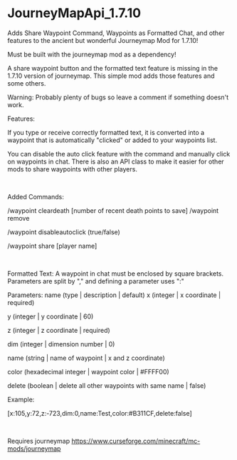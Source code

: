 # JourneyMapApi_1.7.10
 Adds Share Waypoint Command, Waypoints as Formatted Chat, and other features to the ancient but wonderful Journeymap Mod for 1.7.10!

 Must be built with the journeymap mod as a dependency!
 
 A share waypoint button and the formatted text feature is missing in the 1.7.10 version of journeymap. This simple mod adds those features and some others. 

Warning:
Probably plenty of bugs so leave a comment if something doesn't work.

Features:

If you type or receive correctly formatted text, it is converted into a waypoint that is automatically "clicked" or added to your waypoints list.

You can disable the auto click feature with the command and manually click on waypoints in chat.
There is also an API class to make it easier for other mods to share waypoints with other players. 

 

Added Commands:

/waypoint cleardeath [number of recent death points to save]
/waypoint remove <waypoint name>

/waypoint disableautoclick (true/false)

/waypoint share <waypoint name> [player name]

 

Formatted Text:
A waypoint in chat must be enclosed by square brackets. Parameters are split by "," and defining a parameter uses ":"

Parameters: name (type | description | default)
x (integer | x coordinate | required)

y (integer | y coordinate | 60)

z (integer | z coordinate | required)

dim (integer | dimension number | 0)

name (string | name of waypoint | x and z coordinate)

color (hexadecimal integer | waypoint color | #FFFF00)

delete (boolean | delete all other waypoints with same name | false)

Example:

[x:105,y:72,z:-723,dim:0,name:Test,color:#B311CF,delete:false]

 

Requires journeymap
https://www.curseforge.com/minecraft/mc-mods/journeymap
